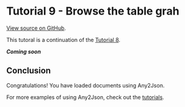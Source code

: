 # Tutorial 9 - Browse the table grah

[View source on GitHub](https://github.com/RomualdRousseau/Any2Json-Examples).

This tutoral is a continuation of the [Tutorial 8](tutorial_8.md).

***Coming soon***

## Conclusion

Congratulations! You have loaded documents using Any2Json.

For more examples of using Any2Json, check out the [tutorials](index.md).